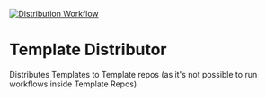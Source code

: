 [![Distribution Workflow](https://img.shields.io/github/actions/workflow/status/xdev-software/template-distributor/distribute.yml?branch=master&label=distribution)](https://github.com/xdev-software/template-distributor/actions/workflows/distribute.yml?query=branch%3Amaster)
# Template Distributor

Distributes Templates to Template repos
(as it's not possible to run workflows inside Template Repos)
